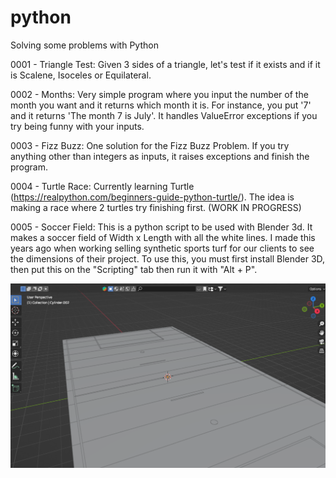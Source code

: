 # python
Solving some problems with Python

0001 - Triangle Test: Given 3 sides of a triangle, let's test if it exists and if it is Scalene, Isoceles or Equilateral.

0002 - Months: Very simple program where you input the number of the month you want and it returns which month it is. For instance, you put '7' and it returns 'The month 7 is July'. It handles ValueError exceptions if you try being funny with your inputs. 

0003 - Fizz Buzz: One solution for the Fizz Buzz Problem. If you try anything other than integers as inputs, it raises exceptions and finish the program.

0004 - Turtle Race: Currently learning Turtle (https://realpython.com/beginners-guide-python-turtle/). The idea is making a race where 2 turtles try finishing first. (WORK IN PROGRESS)

0005 - Soccer Field: This is a python script to be used with Blender 3d. It makes a soccer field of Width x Length with all the white lines. I made this years ago when working selling synthetic sports turf for our clients to see the dimensions of their project. To use this, you must first install Blender 3D, then put this on the "Scripting" tab then run it with "Alt + P".

<img src="https://raw.githubusercontent.com/ThiagoFigueiroRibeiro/python/main/imgs/0005_SoccerField.png" width="512"/>
